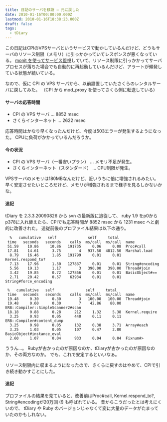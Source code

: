 ```yaml
---
title: 日記のサーバを移設 → 元に戻した
date: 2010-01-16T00:00:00.000Z
lastmod: 2010-01-16T18:38:23.000Z
draft: false
tags:
  - tDiary
---
```


この日記はCPIのVPSサーバというサービスで動かしているんだけど、どうもサーバのリソース制限（メモリ）に引っかかっていてレスポンスが悪くなっている。 [monit を使ってサービス監視](/posts/20090904/p01)していて、リソース制限に引っかかってサーバプロセスが落ちた場合でも自動的に再起動しているんだけど、アラートが頻発している状態が続いている。

なので、仮に CPI の VPS サーバから、以前設置していたさくらのレンタルサーバに戻してみた。 （CPI から mod_proxy を使ってさくら側に転送している）

#### サーバの応答時間

- CPI の VPS サーバ … 8852 msec
- さくらインターネット … 2622 msec

応答時間はかなり早くなったんだけど、今度は503エラーが発生するようになった。 CPUに負荷がかかっているんだろうか。

#### 今の状況

- CPI の VPS サーバ（一番安いプラン） … メモリ不足が発生。
- さくらインターネット（スタンダード） … CPU制限が発生。

VPSサーバのメモリは180MBなんだけど、近いうちに倍に増強されるみたい。 早く安定させたいところだけど、メモリが増強されるまで様子を見るしかないかな。

#### 追記

tDiary を 2.3.3.20090826 から svn の最新版に追従して、 ruby 1.9 をp0からp378に入れ替えたら、CPIでも応答時間が 8852 msec から 1231 msec へと劇的に改善された。 追従前後のプロファイル結果は以下の通り。

```
  %   cumulative   self              self     total
 time   seconds   seconds    calls  ms/call  ms/call  name
 51.59    10.86     10.86   191735     0.06     0.08  Proc#call
 17.81    14.61      3.75        4   937.50  4812.50  Marshal.load
  8.79    16.46      1.85   191799     0.01     0.01  Kernel.respond_to?
  7.13    17.96      1.50   127837     0.01     0.01  String#encoding
  5.56    19.13      1.17        3   390.00   390.00  Thread#join
  3.42    19.85      0.72   127866     0.01     0.01  BasicObject#==
  2.71    20.42      0.57    63934     0.01     0.01  String#force_encoding
```

```
 %   cumulative   self              self     total
 time   seconds   seconds    calls  ms/call  ms/call  name
 19.48     0.30      0.30        3   100.00   100.00  Thread#join
 19.48     0.60      0.30        7    42.86    80.00  ERB::Compiler::SimpleScanner2#scan
 18.18     0.88      0.28      212     1.32     5.38  Kernel.require
  3.25     0.93      0.05      440     0.11     0.11  ERB::Compiler#content_dump
  3.25     0.98      0.05      132     0.38     3.71  Array#each
  3.25     1.03      0.05      107     0.47     2.80  BasicObject#instance_eval
  2.60     1.07      0.04      933     0.04     0.04  Fixnum#>
```

ううん…。 Rubyが古かったのが原因なのか、tDiaryが古かったのが原因なのか、その両方なのか。 でも、これで安定するといいなぁ。

リソース制限内に収まるようになったので、さくらに戻すのはやめて、CPIで引き続き動かすことにした。

#### 追記

プロファイルの結果を見ていると、改善前はProc#call, Kernel.respond_to?, String#encodingが20万回 (!) も呼ばれている。 昔からこうだったとは考えにくいので、 tDiary や Ruby のバージョンじゃなくて変に大量のデータがたまっていたのかもしれない。
